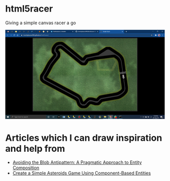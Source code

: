 html5racer
==========

Giving a simple canvas racer a go

![](https://github.com/imvickykumar999/html5racer/blob/master/2020-08-26%20(2).png)

Articles which I can draw inspiration and help from
===================================================

 - [Avoiding the Blob Antipattern: A Pragmatic Approach to Entity Composition](http://gamedev.tutsplus.com/tutorials/implementation/avoiding-the-blob-antipattern-a-pragmatic-approach-to-entity-composition/)
 - [Create a Simple Asteroids Game Using Component-Based Entities](http://gamedev.tutsplus.com/tutorials/implementation/create-a-simple-asteroids-game-using-component-based-entities/)
